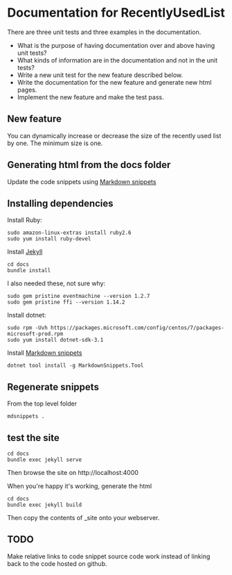 Documentation for RecentlyUsedList
==================================

There are three unit tests and three examples in the documentation. 

- What is the purpose of having documentation over and above having unit tests?
- What kinds of information are in the documentation and not in the unit tests?
- Write a new unit test for the new feature described below. 
- Write the documentation for the new feature and generate new html pages.
- Implement the new feature and make the test pass.

New feature
-----------

You can dynamically increase or decrease the size of the recently used list by one. The minimum size is one.

Generating html from the docs folder
------------------------------------

Update the code snippets using [Markdown snippets](https://github.com/SimonCropp/MarkdownSnippets) 

Installing dependencies
------------------------
Install Ruby:

    sudo amazon-linux-extras install ruby2.6
    sudo yum install ruby-devel
    
Install [Jekyll](https://jekyllrb.com/)

    cd docs
    bundle install

I also needed these, not sure why:

    sudo gem pristine eventmachine --version 1.2.7
    sudo gem pristine ffi --version 1.14.2

Install dotnet:

    sudo rpm -Uvh https://packages.microsoft.com/config/centos/7/packages-microsoft-prod.rpm
    sudo yum install dotnet-sdk-3.1

Install [Markdown snippets](https://github.com/SimonCropp/MarkdownSnippets) 

    dotnet tool install -g MarkdownSnippets.Tool
    
## Regenerate snippets
From the top level folder

    mdsnippets .
    
## test the site

    cd docs
    bundle exec jekyll serve
    
Then browse the site on http://localhost:4000

When you're happy it's working, generate the html

    cd docs
    bundle exec jekyll build
    
Then copy the contents of _site onto your webserver.
    
    
## TODO
Make relative links to code snippet source code work instead of linking back to the code hosted on github.
